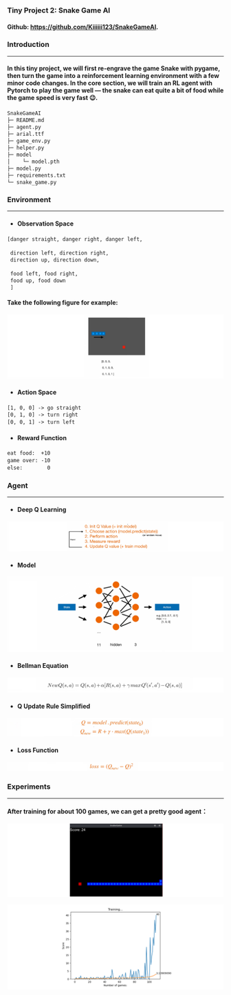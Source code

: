 ### Tiny Project 2: Snake Game AI

#### Github: <https://github.com/Kiiiiii123/SnakeGameAI>.

### Introduction

------

#### In this tiny project, we will first re-engrave the game Snake with pygame, then turn the game into a reinforcement learning environment with a few minor code changes. In the core section, we will train an RL agent with Pytorch to play the game well — the snake can eat quite a bit of food while the game speed is very fast 😉. 

```
SnakeGameAI
├─ README.md
├─ agent.py
├─ arial.ttf
├─ game_env.py
├─ helper.py
├─ model
│    └─ model.pth
├─ model.py
├─ requirements.txt
└─ snake_game.py
```

### Environment

------

- #### Observation Space

```shell
[danger straight, danger right, danger left,

 direction left, direction right,
 direction up, direction down,

 food left, food right,
 food up, food down
 ]
```

#### Take the following figure for example:

<p align="center">
<img src="/images/960.png"><br/>
</p>

- #### Action Space

```tex
[1, 0, 0] -> go straight
[0, 1, 0] -> turn right
[0, 0, 1] -> turn left
```

- #### Reward Function

```tex
eat food:  +10
game over: -10
else:        0
```

### Agent

------

- #### Deep Q Learning

<p align="center">
<img src="/images/962.png"><br/>
</p>

- #### Model

<p align="center">
<img src="/images/961.png"><br/>
</p>

- #### Bellman Equation

<p align="center">
<img src="/images/963.png"><br/>
</p>

- #### Q Update Rule Simplified

<p align="center">
<img src="/images/964.png"><br/>
</p>

- #### Loss Function

<p align="center">
<img src="/images/965.png"><br/>
</p>

### Experiments

------

#### After training for about 100 games, we can get a pretty good agent：

<p align="center">
<img src="/images/967.png"><br/>
</p>
<p align="center">
<img src="/images/966.png"><br/>
</p>
